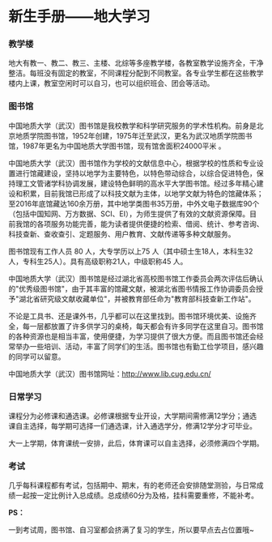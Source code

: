 # 新生手册——地大学习

### 教学楼

地大有教一、教二、教三、主楼、北综等多座教学楼，各教室教学设施齐全，干净整洁。每班没有固定的教室，不同课程分配到不同教室。各专业学生都在这些教学楼内上课，教室空闲时可以自习，也可以组织班会、团会等活动。

### 图书馆

中国地质大学（武汉）图书馆是我校教学和科学研究服务的学术性机构。前身是北京地质学院图书馆，1952年创建，1975年迁至武汉，更名为武汉地质学院图书馆，1987年更名为中国地质大学图书馆，现有馆舍面积24000平米 。

中国地质大学（武汉）图书馆作为学校的文献信息中心，根据学校的性质和专业设置进行馆藏建设，坚持以地学为主要特色，以特色带动综合，以综合促进特色，保持理工文管诸学科协调发展，建设特色鲜明的高水平大学图书馆。经过多年精心建设和积累，目前我馆已形成了以科技文献为主体，以地学文献为特色的馆藏体系；至2016年底馆藏达160余万册，其中地学类图书35万册，中外文电子数据库90个（包括中国知网、万方数据、SCI、EI），为师生提供了有效的文献资源保障。目前我馆的各项服务功能完善，能为读者提供便捷的检索、借阅、统计、参考咨询、科技查新、查收查引、定题服务、用户教育、文献传递等多种文献服务。

图书馆现有工作人员 80 人，大专学历以上75 人（其中硕士生18人，本科生32 人，专科生25人）。具有高级职称21人，中级职称45 人。

中国地质大学（武汉）图书馆是经过湖北省高校图书馆工作委员会两次评估后确认的"优秀级图书馆"，由于其丰富的馆藏文献，被湖北省图书情报工作协调委员会授予"湖北省研究级文献收藏单位"，并被教育部任命为"教育部科技查新工作站"。

不论是工具书、还是课外书，几乎都可以在这里找到。图书馆环境优美、设施齐全，每一层都放置了许多供学习的桌椅，每天都会有许多同学在这里自习。图书馆的各种资源也是相当丰富，使用便捷，为学习提供了很大方便。而且图书馆还会经常举办一些培训、活动，丰富了同学们的生活。图书馆也有勤工俭学项目，感兴趣的同学可以留意。

中国地质大学（武汉）图书馆网址：http://www.lib.cug.edu.cn/

### 日常学习

课程分为必修课和通选课。必修课根据专业开设，大学期间需修满12学分；通选课自主选择，每学期可选择一们通选课，计入通选学分，修满12学分才可毕业。

大一上学期，体育课统一安排，此后，体育课可以自主选择，必须修满四个学期。

### 考试

几乎每科课程都有考试，包括期中、期末，有的老师还会安排随堂测验，与日常成绩一起按一定比例计入总成绩。总成绩60分为及格，挂科需要重修，不能补考。

**PS：**

一到考试周，图书馆、自习室都会挤满了复习的学生，所以要早点去占位置哦~
